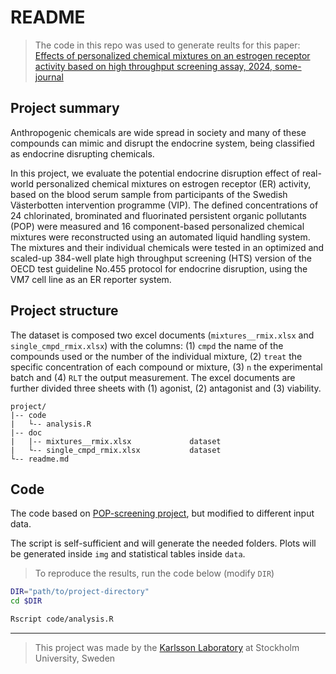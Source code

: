 # README

>The code in this repo was used to generate reults for this paper: [Effects of personalized chemical mixtures on an estrogen receptor activity based on high throughput screening assay, 2024, some-journal](https://doi.org)

## Project summary

Anthropogenic chemicals are wide spread in society and many of these compounds can mimic and disrupt the endocrine system, being classified as endocrine disrupting chemicals.

In this project, we evaluate the potential endocrine disruption effect of real-world personalized chemical mixtures on estrogen receptor (ER) activity, based on the blood serum sample from participants of the Swedish Västerbotten intervention programme (VIP). The defined concentrations of 24 chlorinated, brominated and fluorinated persistent organic pollutants (POP) were measured and 16 component-based personalized chemical mixtures were reconstructed using an automated liquid handling system. The mixtures and their individual chemicals were tested in an optimized and scaled-up 384-well plate high throughput screening (HTS) version of the OECD test guideline No.455 protocol for endocrine disruption, using the VM7 cell line as an ER reporter system.

## Project structure

The dataset is composed two excel documents (`mixtures__rmix.xlsx` and `single_cmpd_rmix.xlsx`) with the columns: (1) `cmpd` the name of the compounds used or the number of the individual mixture, (2) `treat` the specific concentration of each compound or mixture, (3) `n` the experimental batch and (4) `RLT` the output measurement. The excel documents are further divided three sheets with (1) agonist, (2) antagonist and (3) viability. 

```
project/
|-- code
|   └-- analysis.R
|-- doc
|   |-- mixtures__rmix.xlsx				dataset
|   └-- single_cmpd_rmix.xlsx			dataset
└-- readme.md
```

## Code

The code based on [POP-screening project](https://github.com/flerpan01/POP-screening), but modified to different input data.

The script is self-sufficient and will generate the needed folders. Plots will be generated inside `img` and statistical tables inside `data`.

>To reproduce the results, run the code below (modify `DIR`)

```sh
DIR="path/to/project-directory"
cd $DIR

Rscript code/analysis.R
```

---

>This project was made by the [Karlsson Laboratory](https://karlssonlab.se/) at Stockholm University, Sweden
